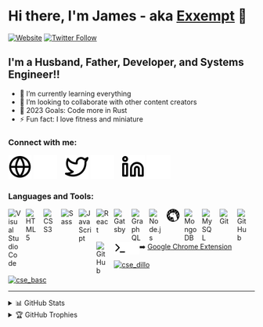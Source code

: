 # Hi there, I'm James - aka [Exxempt][website] 👋 

[![Website](https://img.shields.io/website?label=exxempt.dev&style=for-the-badge&url=https%3A%2F%2Fexxempt.dev)](https://exxempt.dev)
[![Twitter Follow](https://img.shields.io/twitter/follow/exxempt?color=1DA1F2&logo=twitter&style=for-the-badge)](https://twitter.com/intent/follow?original_referer=https%3A%2F%2Fgithub.com%2Fexxempt&screen_name=exxemptdev)

## I'm a Husband, Father, Developer, and Systems Engineer!!

- 🌱 I’m currently learning everything
- 👯 I’m looking to collaborate with other content creators
- 🥅 2023 Goals: Code more in Rust
- ⚡ Fun fact: I love fitness and miniature

### Connect with me:

[![website](./img/globe-light.svg)](https://exxempt.dev#gh-light-mode-only)
[![website](./img/globe-dark.svg)](https://exxempt.dev#gh-dark-mode-only)
&nbsp;&nbsp;
[![website](./img/twitter-light.svg)](https://twitter.com/exxemptdev#gh-light-mode-only)
[![website](./img/twitter-dark.svg)](https://twitter.com/exxemptdev#gh-dark-mode-only)
&nbsp;&nbsp;
[![website](./img/linkedin-light.svg)](https://linkedin.com/in/#gh-light-mode-only)
[![website](./img/linkedin-dark.svg)](https://linkedin.com/in/#gh-dark-mode-only)

### Languages and Tools:

[<img align="left" alt="Visual Studio Code" width="26px" src="https://cdn.jsdelivr.net/gh/devicons/devicon/icons/vscode/vscode-original.svg" style="padding-right:10px;" />][website]
[<img align="left" alt="HTML5" width="26px" src="https://cdn.jsdelivr.net/gh/devicons/devicon/icons/html5/html5-original.svg" style="padding-right:10px;" />][website]
[<img align="left" alt="CSS3" width="26px" src="https://cdn.jsdelivr.net/gh/devicons/devicon/icons/css3/css3-original.svg" style="padding-right:10px;" />][website]
[<img align="left" alt="Sass" width="26px" src="https://cdn.jsdelivr.net/gh/devicons/devicon/icons/sass/sass-original.svg" style="padding-right:10px;" />][website]
[<img align="left" alt="JavaScript" width="26px" src="https://cdn.jsdelivr.net/gh/devicons/devicon/icons/javascript/javascript-original.svg" style="padding-right:10px;" />][website]
[<img align="left" alt="React" width="26px" src="https://cdn.jsdelivr.net/gh/devicons/devicon/icons/react/react-original.svg" style="padding-right:10px;" />][website]
[<img align="left" alt="Gatsby" width="26px" src="https://cdn.jsdelivr.net/gh/devicons/devicon/icons/gatsby/gatsby-original.svg" style="padding-right:10px;" />][website]
[<img align="left" alt="GraphQL" width="26px" src="https://cdn.jsdelivr.net/gh/devicons/devicon/icons/graphql/graphql-plain.svg" style="padding-right:10px;" />][website]
[<img align="left" alt="Node.js" width="26px" src="https://cdn.jsdelivr.net/gh/devicons/devicon/icons/nodejs/nodejs-original.svg" style="padding-right:10px;" />][website]
[<img align="left" alt="Deno" width="26px" src="./img/deno-light.svg" style="padding-right:10px;" />][website]
[<img align="left" alt="MongoDB" width="26px" src="https://cdn.jsdelivr.net/gh/devicons/devicon/icons/mongodb/mongodb-original.svg" style="padding-right:10px;" />][website]
[<img align="left" alt="MySQL" width="26px" src="https://cdn.jsdelivr.net/gh/devicons/devicon/icons/mysql/mysql-original.svg" style="padding-right:10px;" />][website]
[<img align="left" alt="Git" width="26px" src="https://cdn.jsdelivr.net/gh/devicons/devicon/icons/git/git-original.svg" style="padding-right:10px;" />][website]
[<img align="left" alt="GitHub" width="26px" src="https://user-images.githubusercontent.com/3369400/139447912-e0f43f33-6d9f-45f8-be46-2df5bbc91289.png" style="padding-right:10px;" />][website]
[<img align="left" alt="GitHub" width="26px" src="https://user-images.githubusercontent.com/3369400/139448065-39a229ba-4b06-434b-bc67-616e2ed80c8f.png" style="padding-right:10px;" />][website]
[<img align="left" alt="Terminal" width="26px" src="./img/terminal-light.svg" />][website]
[<img align="left" alt="Terminal" width="26px" src="./img/terminal-dark.svg" />][website]

<br />
<br />

---

➡️ [Google Chrome Extension](https://chrome.google.com/webstore/search/exxempt)

[![cse_dillo](https://img.shields.io/website?label=extension&style=for-the-badge&url=https://chrome.google.com/webstore/detail/dillo-me-tool/adeiiccfiaoojihmdgicoicobbonalkk)](https://chrome.google.com/webstore/detail/dillo-me-tool/adeiiccfiaoojihmdgicoicobbonalkk)

[![cse_basc](https://img.shields.io/website?label=extension&style=for-the-badge&url=https://chrome.google.com/webstore/detail/basc-me-tool/acilpehmkdennemmdkbmanfnfdplfgaa)](https://chrome.google.com/webstore/detail/basc-me-tool/acilpehmkdennemmdkbmanfnfdplfgaa)

---
 
<details>
  <summary>📊 GitHub Stats</summary>

![](https://github-readme-stats.vercel.app/api?username=Exxempt&theme=dark&hide_border=false&include_all_commits=false&count_private=false)<br/>
![](https://github-readme-streak-stats.herokuapp.com/?user=Exxempt&theme=dark&hide_border=false)<br/>
![](https://github-readme-stats.vercel.app/api/top-langs/?username=Exxempt&theme=dark&hide_border=false&include_all_commits=false&count_private=false&layout=compact)  
<!--
  <img align="left" alt="Exxempt's GitHub Stats" src="https://github-readme-stats.vercel.app/api?username=exxempt&show_icons=true&hide_border=false&title_color=ff652f&icon_color=FFE400&bg_color=09131B&text_color=ffffff&border_color=0c1a25" />
-->
</details>

<details>
  <summary>🏆 GitHub Trophies</summary>
  
![](https://github-profile-trophy.vercel.app/?username=Exxempt&theme=radical&no-frame=false&no-bg=false&margin-w=4)

</details>


[website]: https://exxempt.dev
[cse_basc]: https://chrome.google.com/webstore/detail/basc-me-tool/acilpehmkdennemmdkbmanfnfdplfgaa 
[cse_dillo]: https://chrome.google.com/webstore/detail/dillo-me-tool/adeiiccfiaoojihmdgicoicobbonalkk 
[twitter]: https://twitter.com/exxemptdev
[linkedin]: https://linkedin.com/in/d
